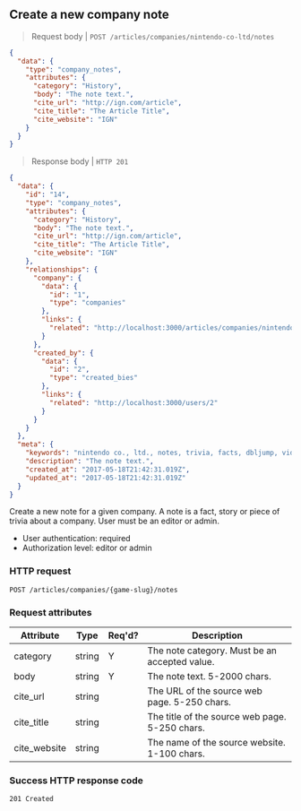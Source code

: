 ## <a name="company_notes_create"></a>Create a new company note

> Request body | `POST /articles/companies/nintendo-co-ltd/notes`

```JSON
{
  "data": {
    "type": "company_notes",
    "attributes": {
      "category": "History",
      "body": "The note text.",
      "cite_url": "http://ign.com/article",
      "cite_title": "The Article Title",
      "cite_website": "IGN"
    }
  }
}
```

> Response body | `HTTP 201`

```JSON
{
  "data": {
    "id": "14",
    "type": "company_notes",
    "attributes": {
      "category": "History",
      "body": "The note text.",
      "cite_url": "http://ign.com/article",
      "cite_title": "The Article Title",
      "cite_website": "IGN"
    },
    "relationships": {
      "company": {
        "data": {
          "id": "1",
          "type": "companies"
        },
        "links": {
          "related": "http://localhost:3000/articles/companies/nintendo-co-ltd"
        }
      },
      "created_by": {
        "data": {
          "id": "2",
          "type": "created_bies"
        },
        "links": {
          "related": "http://localhost:3000/users/2"
        }
      }
    }
  },
  "meta": {
    "keywords": "nintendo co., ltd., notes, trivia, facts, dbljump, video games, pc games, gaming",
    "description": "The note text.",
    "created_at": "2017-05-18T21:42:31.019Z",
    "updated_at": "2017-05-18T21:42:31.019Z"
  }
}
```

Create a new note for a given company. A note is a fact, story or piece of trivia about a company. User must be an editor or admin.

* User authentication: required
* Authorization level: editor or admin

### HTTP request

`POST /articles/companies/{game-slug}/notes`

### Request attributes

Attribute | Type | Req'd? | Description
--------- | ---- | ------ | -----------
category | string | Y | The note category. Must be an accepted value.
body | string | Y | The note text. 5-2000 chars.
cite_url | string |  | The URL of the source web page. 5-250 chars.
cite_title | string | | The title of the source web page. 5-250 chars.
cite_website | string | | The name of the source website. 1-100 chars.

### Success HTTP response code

`201 Created`
